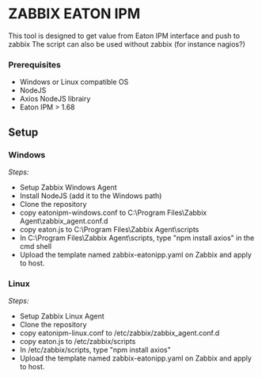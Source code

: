 # ZABBIX EATON IPM

This tool is designed to get value from Eaton IPM interface and push to zabbix
The script can also be used without zabbix (for instance nagios?)

### Prerequisites

- Windows or Linux compatible OS
- NodeJS
- Axios NodeJS librairy
- Eaton IPM > 1.68

## Setup

### Windows

_Steps:_
* Setup Zabbix Windows Agent
* Install NodeJS (add it to the Windows path)
* Clone the repository
* copy eatonipm-windows.conf to C:\Program Files\Zabbix Agent\zabbix_agent.conf.d
* copy eaton.js to C:\Program Files\Zabbix Agent\scripts
* In C:\Program Files\Zabbix Agent\scripts, type "npm install axios" in the cmd shell
* Upload the template named zabbix-eatonipp.yaml on Zabbix and apply to host.

### Linux

_Steps:_
* Setup Zabbix Linux Agent
* Clone the repository
* copy eatonipm-linux.conf to /etc/zabbix/zabbix_agent.conf.d
* copy eaton.js to /etc/zabbix/scripts
* In /etc/zabbix/scripts, type "npm install axios"
* Upload the template named zabbix-eatonipp.yaml on Zabbix and apply to host.